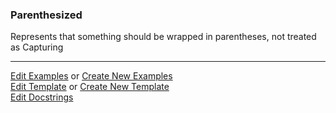 ### <a id="McUtils.Parsers.RegexPatterns.Parenthesized">Parenthesized</a>
Represents that something should be wrapped in parentheses, not treated as Capturing



___

[Edit Examples](https://github.com/McCoyGroup/McUtils/edit/edit/ci/examples/McUtils/Parsers/RegexPatterns/Parenthesized.md) or 
[Create New Examples](https://github.com/McCoyGroup/McUtils/new/edit/?filename=ci/examples/McUtils/Parsers/RegexPatterns/Parenthesized.md) <br/>
[Edit Template](https://github.com/McCoyGroup/McUtils/edit/edit/ci/docs/McUtils/Parsers/RegexPatterns/Parenthesized.md) or 
[Create New Template](https://github.com/McCoyGroup/McUtils/new/edit/?filename=ci/docs/templates/McUtils/Parsers/RegexPatterns/Parenthesized.md) <br/>
[Edit Docstrings](https://github.com/McCoyGroup/McUtils/edit/edit/McUtils/Parsers/RegexPatterns/Parenthesized/__init__.py?message=Update%20Docs)